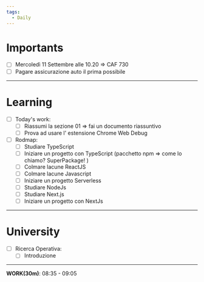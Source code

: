 ```yaml
---
tags:
  - Daily
---
```


# Importants 

- [ ] Mercoledì 11 Settembre alle 10.20 => CAF 730
- [ ] Pagare assicurazione auto il prima possibile

***

# Learning 

- [ ] Today's work:
	- [ ] Riassumi la sezione 01 => fai un documento riassuntivo
	- [ ] Prova ad usare l' estensione Chrome Web Debug
- [ ] Rodmap:
	- [ ] Studiare TypeScript
	- [ ] Iniziare un progetto con TypeScript (pacchetto npm => come lo chiamo? SuperPackage! )
	- [ ] Colmare lacune ReactJS
	- [ ] Colmare lacune Javascript
	- [ ] Iniziare un progetto Serverless
	- [ ] Studiare NodeJs
	- [ ] Studiare Next.js
	- [ ] Iniziare un progetto con NextJs
***

# University 

- [ ] Ricerca Operativa:
	- [ ] Introduzione 

***

**WORK(30m)**: 08:35 - 09:05